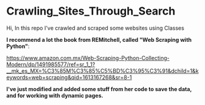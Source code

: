 # Crawling_Sites_Through_Search
Hi, In this repo I've crawled and scraped some websites using Classes  

**I recommend a lot the book from REMitchell, called "Web Scraping with Python"**:  

https://www.amazon.com.mx/Web-Scraping-Python-Collecting-Modern/dp/1491985577/ref=sr_1_1?__mk_es_MX=%C3%85M%C3%85%C5%BD%C3%95%C3%91&dchild=1&keywords=web+scraping&qid=1613167268&sr=8-1

**I've just modified and added some stuff from her code to save the data, and for working with dynamic pages.**
